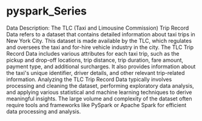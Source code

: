 # pyspark_Series
Data Description:
The TLC (Taxi and Limousine Commission) Trip Record Data refers to a dataset that
contains detailed information about taxi trips in New York City. This dataset is made
available by the TLC, which regulates and oversees the taxi and for-hire vehicle industry
in the city.
The TLC Trip Record Data includes various attributes for each taxi trip, such as the
pickup and drop-off locations, trip distance, trip duration, fare amount, payment type,
and additional surcharges. It also provides information about the taxi's unique identifier,
driver details, and other relevant trip-related information.
Analyzing the TLC Trip Record Data typically involves processing and cleaning the
dataset, performing exploratory data analysis, and applying various statistical and
machine learning techniques to derive meaningful insights. The large volume and
complexity of the dataset often require tools and frameworks like PySpark or Apache
Spark for efficient data processing and analysis.
